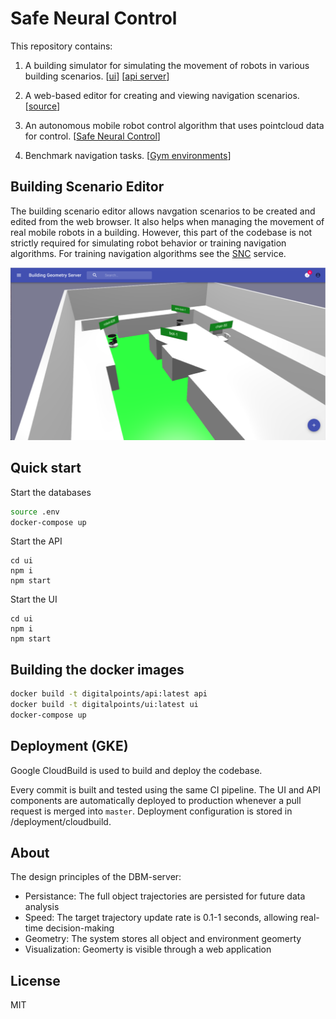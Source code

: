 # Safe Neural Control

This repository contains:
1) A building simulator for simulating the movement of robots in various building scenarios. [[ui](ui)] [[api server](api)]

2) A web-based editor for creating and viewing navigation scenarios. [[source](ui)]

3) An autonomous mobile robot control algorithm that uses pointcloud data for control. [[Safe Neural Control](services/auto)]

4) Benchmark navigation tasks. [[Gym environments](services/auto/src/environment)]


## Building Scenario Editor

The building scenario editor allows navgation scenarios to be created and edited from the web browser. It also helps when managing the movement of real mobile robots in a building. However, this part of the codebase is not strictly required for simulating robot behavior or training navigation algorithms. For training navigation algorithms see the [SNC](services/auto) service.

![Digital Points UI](docs/screenshot.png)

## Quick start

Start the databases
```sh
source .env
docker-compose up
```

Start the API
```
cd ui
npm i
npm start
```

Start the UI
```
cd ui
npm i
npm start
```


## Building the docker images
```sh
docker build -t digitalpoints/api:latest api
docker build -t digitalpoints/ui:latest ui
docker-compose up
```


## Deployment (GKE)

Google CloudBuild is used to build and deploy the codebase.

Every commit is built and tested using the same CI pipeline. The UI and API components are automatically deployed to production whenever a pull request is merged into `master`. Deployment configuration is stored in /deployment/cloudbuild.


## About
The design principles of the DBM-server:
* Persistance: The full object trajectories are persisted for future data analysis
* Speed: The target trajectory update rate is 0.1-1 seconds, allowing real-time decision-making
* Geometry: The system stores all object and environment geomerty
* Visualization: Geomerty is visible through a web application

## License
MIT
